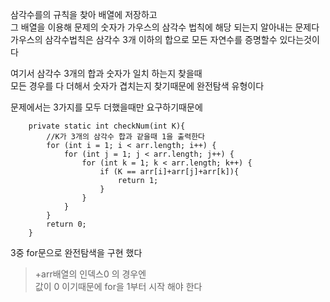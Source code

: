 삼각수를의 규칙을 찾아 배열에 저장하고<br>
그 배열을 이용해 문제의 숫자가 가우스의 삼각수 법칙에 해당 되는지 알아내는 문제다<br>
가우스의 삼각수법칙은 삼각수 3개 이하의 합으로 모든 자연수를 증명할수 있다는것이다<br>

여기서 삼각수 3개의 합과 숫자가 일치 하는지 찾을때<br>
모든 경우를 다 더해서 숫자가 겹치는지 찾기때문에 완전탐색 유형이다<br>

문제에서는 3가지를 모두 더했을때만 요구하기때문에<br>

~~~
    private static int checkNum(int K){
        //K가 3개의 삼각수 합과 같을때 1을 출력한다
        for (int i = 1; i < arr.length; i++) {
            for (int j = 1; j < arr.length; j++) {
                for (int k = 1; k < arr.length; k++) {
                    if (K == arr[i]+arr[j]+arr[k]){
                        return 1;
                    }
                }
            }
        }
        return 0;
    }
~~~

3중 for문으로 완전탐색을 구현 했다

> +arr배열의 인덱스0 의 경우엔<br>
> 값이 0 이기때문에 for을 1부터 시작 해야 한다
